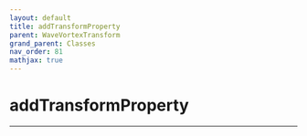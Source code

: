 ```yaml
---
layout: default
title: addTransformProperty
parent: WaveVortexTransform
grand_parent: Classes
nav_order: 81
mathjax: true
---
```


#  addTransformProperty




---

